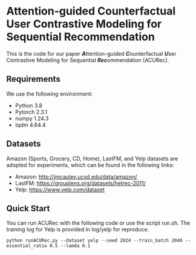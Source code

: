 # Attention-guided Counterfactual User Contrastive Modeling for Sequential Recommendation
This is the code for our paper ***A***ttention-guided ***C***ounterfactual ***U***ser Contrastive Modeling
for Sequential ***Rec***ommendation (ACURec).
## Requirements
We use the following environment:
* Python 3.8
* Pytorch 2.3.1
* numpy 1.24.3
* tqdm 4.64.4
## Datasets
Amazon (Sports, Grocery, CD, Home), LastFM, and Yelp datasets are adopted for experiments, which can be found in the following links:
* Amazon: http://jmcauley.ucsd.edu/data/amazon/
* LastFM: https://grouplens.org/datasets/hetrec-2011/
* Yelp: https://www.yelp.com/dataset
## Quick Start
You can run ACURec with the following code or use the script run.sh. The training log for Yelp is provided in log/yelp for reproduce.
```
python runACURec.py --dataset yelp --seed 2024 --train_batch 2048 --essential_ratio 0.5 --lamda 0.1
```



